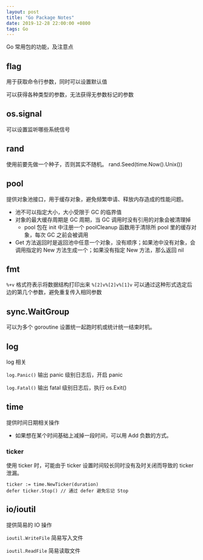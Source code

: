 ```yaml
---
layout: post
title: "Go Package Notes"
date: 2019-12-28 22:00:00 +0800
tags: Go
---
```


Go 常用包的功能，及注意点

## flag

用于获取命令行参数，同时可以设置默认值

可以获得各种类型的参数，无法获得无参数标记的参数

## os.signal

可以设置监听哪些系统信号

## rand

使用前要先做一个种子，否则其实不随机。
rand.Seed(time.Now().Unix())

## pool

提供对象池接口，用于缓存对象，避免频繁申请、释放内存造成的性能问题。

- 池不可以指定大小，大小受限于 GC 的临界值
- 对象的最大缓存周期是 GC 周期，当 GC 调用时没有引用的对象会被清理掉
  - pool 包在 init 中注册一个 poolCleanup 函数用于清除所 pool 里的缓存对象，每次 GC 之前会被调用
- Get 方法返回时是返回池中任意一个对象，没有顺序；如果池中没有对象，会调用指定的 New 方法生成一个；如果没有指定 New 方法，那么返回 nil

## fmt

`%+v` 格式符表示将数据结构打印出来
`%[2]v%[2]v%[1]v` 可以通过这种形式选定后边的第几个参数，避免重复传入相同参数

## sync.WaitGroup

可以为多个 goroutine 设置统一起跑时机或统计统一结束时机。

## log

log 相关

`log.Panic()`
输出 panic 级别日志后，开启 panic

`log.Fatal()`
输出 fatal 级别日志后，执行 os.Exit()

## time

提供时间日期相关操作

- 如果想在某个时间基础上减掉一段时间，可以用 Add 负数的方式。

### ticker

使用 ticker 时，可能由于 ticker 设置时间较长同时没有及时关闭而导致的 ticker 泄漏。

```golang
ticker := time.NewTicker(duration)
defer ticker.Stop() // 通过 defer 避免忘记 Stop
```

## io/ioutil

提供简易的 IO 操作

`ioutil.WriteFile`
简易写入文件

`ioutil.ReadFile`
简易读取文件
